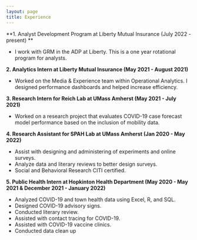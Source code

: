 ```yaml
---
layout: page
title: Experience
---
```


**1. Analyst Development Program at Liberty Mutual Insurance (July 2022 - present) **
  - I work with GRM in the ADP at Liberty. This is a one year rotational program for analysts. 

**2. Analytics Intern at Liberty Mutual Insurance (May 2021 - August 2021)**
  - Worked on the Media & Experience team within Operational Analytics. I designed performance dashboards and helped increase efficiency. 

**3. Research Intern for Reich Lab at UMass Amherst (May 2021 - July 2021)** 
  - Worked on a research project that evaluates COVID-19 case forecast model performance based on the inclusion of mobility data.  

**4. Research Assistant for SPAH Lab at UMass Amherst (Jan 2020 - May 2022)**
  - Assist with designing and administering of experiments and online surveys.
  - Analyze data and literary reviews to better design surveys.
  - Social and Behavioral Research CITI certified.

**5. Public Health Intern at Hopkinton Health Department (May 2020 - May 2021 & December 2021 - January 2022)**
  - Analyzed COVID-19 and town health data using Excel, R, and SQL.
  - Designed COVID-19 advisory signs.
  - Conducted literary review.
  - Assisted with contact tracing for COVID-19.
  - Assisted with COVID-19 vaccine clinics.
  - Conducted data clean up 




